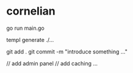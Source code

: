 # cornelian
go run main.go

templ generate ./...

git add .
git commit -m "introduce something ..."

// add admin panel
// add caching ...
